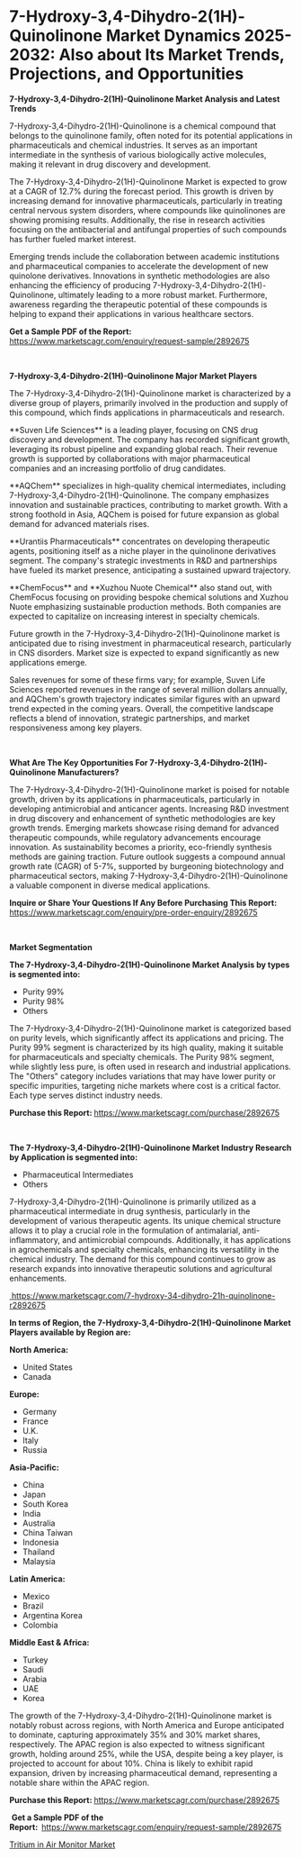 <p><h1>7-Hydroxy-3,4-Dihydro-2(1H)-Quinolinone Market Dynamics 2025-2032: Also about Its Market Trends, Projections, and Opportunities</h1></p><p><strong>7-Hydroxy-3,4-Dihydro-2(1H)-Quinolinone Market Analysis and Latest Trends</strong></p>
<p><p>7-Hydroxy-3,4-Dihydro-2(1H)-Quinolinone is a chemical compound that belongs to the quinolinone family, often noted for its potential applications in pharmaceuticals and chemical industries. It serves as an important intermediate in the synthesis of various biologically active molecules, making it relevant in drug discovery and development.</p><p>The 7-Hydroxy-3,4-Dihydro-2(1H)-Quinolinone Market is expected to grow at a CAGR of 12.7% during the forecast period. This growth is driven by increasing demand for innovative pharmaceuticals, particularly in treating central nervous system disorders, where compounds like quinolinones are showing promising results. Additionally, the rise in research activities focusing on the antibacterial and antifungal properties of such compounds has further fueled market interest. </p><p>Emerging trends include the collaboration between academic institutions and pharmaceutical companies to accelerate the development of new quinolone derivatives. Innovations in synthetic methodologies are also enhancing the efficiency of producing 7-Hydroxy-3,4-Dihydro-2(1H)-Quinolinone, ultimately leading to a more robust market. Furthermore, awareness regarding the therapeutic potential of these compounds is helping to expand their applications in various healthcare sectors.</p></p>
<p><strong>Get a Sample PDF of the Report:&nbsp;</strong> <a href="https://www.marketscagr.com/enquiry/request-sample/2892675?utm_campaign=2648&utm_medium=2&utm_source=Github&utm_content=ia&utm_term=15032025&utm_id=7-hydroxy-34-dihydro-21h-quinolinone">https://www.marketscagr.com/enquiry/request-sample/2892675</a></p>
<p>&nbsp;</p>
<p><strong>7-Hydroxy-3,4-Dihydro-2(1H)-Quinolinone Major Market Players</strong></p>
<p><p>The 7-Hydroxy-3,4-Dihydro-2(1H)-Quinolinone market is characterized by a diverse group of players, primarily involved in the production and supply of this compound, which finds applications in pharmaceuticals and research.</p><p>**Suven Life Sciences** is a leading player, focusing on CNS drug discovery and development. The company has recorded significant growth, leveraging its robust pipeline and expanding global reach. Their revenue growth is supported by collaborations with major pharmaceutical companies and an increasing portfolio of drug candidates.</p><p>**AQChem** specializes in high-quality chemical intermediates, including 7-Hydroxy-3,4-Dihydro-2(1H)-Quinolinone. The company emphasizes innovation and sustainable practices, contributing to market growth. With a strong foothold in Asia, AQChem is poised for future expansion as global demand for advanced materials rises.</p><p>**Urantiis Pharmaceuticals** concentrates on developing therapeutic agents, positioning itself as a niche player in the quinolinone derivatives segment. The company's strategic investments in R&D and partnerships have fueled its market presence, anticipating a sustained upward trajectory.</p><p>**ChemFocus** and **Xuzhou Nuote Chemical** also stand out, with ChemFocus focusing on providing bespoke chemical solutions and Xuzhou Nuote emphasizing sustainable production methods. Both companies are expected to capitalize on increasing interest in specialty chemicals.</p><p>Future growth in the 7-Hydroxy-3,4-Dihydro-2(1H)-Quinolinone market is anticipated due to rising investment in pharmaceutical research, particularly in CNS disorders. Market size is expected to expand significantly as new applications emerge. </p><p>Sales revenues for some of these firms vary; for example, Suven Life Sciences reported revenues in the range of several million dollars annually, and AQChem's growth trajectory indicates similar figures with an upward trend expected in the coming years. Overall, the competitive landscape reflects a blend of innovation, strategic partnerships, and market responsiveness among key players.</p></p>
<p>&nbsp;</p>
<p><strong>What Are The Key Opportunities For 7-Hydroxy-3,4-Dihydro-2(1H)-Quinolinone Manufacturers?</strong></p>
<p><p>The 7-Hydroxy-3,4-Dihydro-2(1H)-Quinolinone market is poised for notable growth, driven by its applications in pharmaceuticals, particularly in developing antimicrobial and anticancer agents. Increasing R&D investment in drug discovery and enhancement of synthetic methodologies are key growth trends. Emerging markets showcase rising demand for advanced therapeutic compounds, while regulatory advancements encourage innovation. As sustainability becomes a priority, eco-friendly synthesis methods are gaining traction. Future outlook suggests a compound annual growth rate (CAGR) of 5-7%, supported by burgeoning biotechnology and pharmaceutical sectors, making 7-Hydroxy-3,4-Dihydro-2(1H)-Quinolinone a valuable component in diverse medical applications.</p></p>
<p><strong>Inquire or Share Your Questions If Any Before Purchasing This Report:</strong> <a href="https://www.marketscagr.com/enquiry/pre-order-enquiry/2892675?utm_campaign=2648&utm_medium=2&utm_source=Github&utm_content=ia&utm_term=15032025&utm_id=7-hydroxy-34-dihydro-21h-quinolinone">https://www.marketscagr.com/enquiry/pre-order-enquiry/2892675</a></p>
<p>&nbsp;</p>
<p><strong>Market Segmentation</strong></p>
<p><strong>The 7-Hydroxy-3,4-Dihydro-2(1H)-Quinolinone Market Analysis by types is segmented into:</strong></p>
<p><ul><li>Purity 99%</li><li>Purity 98%</li><li>Others</li></ul></p>
<p><p>The 7-Hydroxy-3,4-Dihydro-2(1H)-Quinolinone market is categorized based on purity levels, which significantly affect its applications and pricing. The Purity 99% segment is characterized by its high quality, making it suitable for pharmaceuticals and specialty chemicals. The Purity 98% segment, while slightly less pure, is often used in research and industrial applications. The "Others" category includes variations that may have lower purity or specific impurities, targeting niche markets where cost is a critical factor. Each type serves distinct industry needs.</p></p>
<p><strong>Purchase this Report:&nbsp;</strong><a href="https://www.marketscagr.com/purchase/2892675?utm_campaign=2648&utm_medium=2&utm_source=Github&utm_content=ia&utm_term=15032025&utm_id=7-hydroxy-34-dihydro-21h-quinolinone">https://www.marketscagr.com/purchase/2892675</a></p>
<p>&nbsp;</p>
<p><strong>The 7-Hydroxy-3,4-Dihydro-2(1H)-Quinolinone Market Industry Research by Application is segmented into:</strong></p>
<p><ul><li>Pharmaceutical Intermediates</li><li>Others</li></ul></p>
<p><p>7-Hydroxy-3,4-Dihydro-2(1H)-Quinolinone is primarily utilized as a pharmaceutical intermediate in drug synthesis, particularly in the development of various therapeutic agents. Its unique chemical structure allows it to play a crucial role in the formulation of antimalarial, anti-inflammatory, and antimicrobial compounds. Additionally, it has applications in agrochemicals and specialty chemicals, enhancing its versatility in the chemical industry. The demand for this compound continues to grow as research expands into innovative therapeutic solutions and agricultural enhancements.</p></p>
<p><a href="https://www.marketscagr.com/7-hydroxy-34-dihydro-21h-quinolinone-r2892675?utm_campaign=2648&utm_medium=2&utm_source=Github&utm_content=ia&utm_term=15032025&utm_id=7-hydroxy-34-dihydro-21h-quinolinone">&nbsp;https://www.marketscagr.com/7-hydroxy-34-dihydro-21h-quinolinone-r2892675</a></p>
<p><strong>In terms of Region, the 7-Hydroxy-3,4-Dihydro-2(1H)-Quinolinone Market Players available by Region are:</strong></p>
<p>
    <p> <strong> North America: </strong>
        <ul>
            <li>United States</li>
            <li>Canada</li>
        </ul>
        </p> 
    <p> <strong> Europe: </strong>
        <ul>
            <li>Germany</li>
            <li>France</li>
            <li>U.K.</li>
            <li>Italy</li>
            <li>Russia</li>
        </ul>
        </p> 
    <p> <strong> Asia-Pacific: </strong>
        <ul>
            <li>China</li>
            <li>Japan</li>
            <li>South Korea</li>
            <li>India</li>
            <li>Australia</li>
            <li>China Taiwan</li>
            <li>Indonesia</li>
            <li>Thailand</li>
            <li>Malaysia</li>
        </ul>
        </p> 
    <p> <strong> Latin America: </strong>
        <ul>
            <li>Mexico</li>
            <li>Brazil</li>
            <li>Argentina Korea</li>
            <li>Colombia</li>
        </ul>
        </p> 
    <p> <strong> Middle East & Africa: </strong>
        <ul>
            <li>Turkey</li>
            <li>Saudi</li>
            <li>Arabia</li>
            <li>UAE</li>
            <li>Korea</li>
        </ul>
    </p>
    </p>
<p><p>The growth of the 7-Hydroxy-3,4-Dihydro-2(1H)-Quinolinone market is notably robust across regions, with North America and Europe anticipated to dominate, capturing approximately 35% and 30% market shares, respectively. The APAC region is also expected to witness significant growth, holding around 25%, while the USA, despite being a key player, is projected to account for about 10%. China is likely to exhibit rapid expansion, driven by increasing pharmaceutical demand, representing a notable share within the APAC region.</p></p>
<p><strong>Purchase this Report: </strong><a href="https://www.marketscagr.com/purchase/2892675?utm_campaign=2648&utm_medium=2&utm_source=Github&utm_content=ia&utm_term=15032025&utm_id=7-hydroxy-34-dihydro-21h-quinolinone">https://www.marketscagr.com/purchase/2892675</a></p>
<p>&nbsp;<strong>Get a Sample PDF of the Report:&nbsp;&nbsp;</strong><a href="https://www.marketscagr.com/enquiry/request-sample/2892675?utm_campaign=2648&utm_medium=2&utm_source=Github&utm_content=ia&utm_term=15032025&utm_id=7-hydroxy-34-dihydro-21h-quinolinone">https://www.marketscagr.com/enquiry/request-sample/2892675</a></p>
<p><strong></strong></p>
<p><p><a href="https://github.com/pearlinewhite4692/Market-Research-Report-List-1/blob/main/tritium-in-air-monitor-market.md?utm_campaign=2648&utm_medium=2&utm_source=Github&utm_content=ia&utm_term=15032025&utm_id=7-hydroxy-34-dihydro-21h-quinolinone">Tritium in Air Monitor Market</a></p></p>
